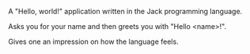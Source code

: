 A "Hello, world!" application written in the Jack programming language.

Asks you for your name and then greets you with "Hello \<name\>!".

Gives one an impression on how the language feels.